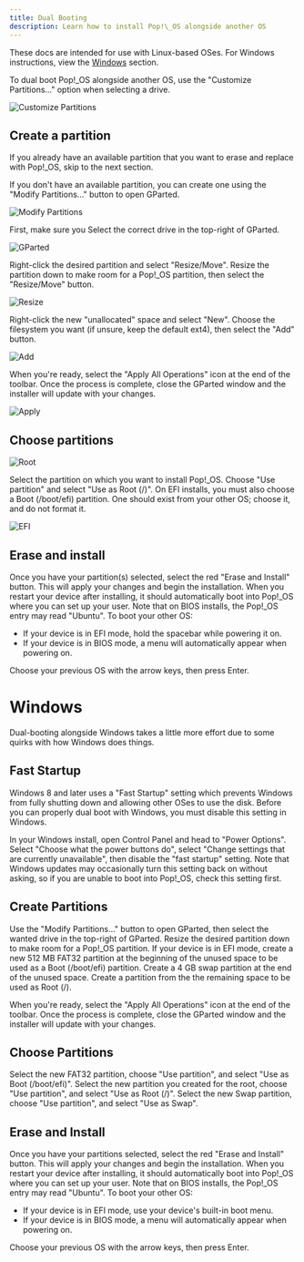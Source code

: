 ```yaml
---
title: Dual Booting
description: Learn how to install Pop!\_OS alongside another OS
---
```


These docs are intended for use with Linux-based OSes. For Windows instructions, view the [Windows](#windows) section.

To dual boot Pop!\_OS alongside another OS, use the "Customize Partitions…" option when selecting a drive.

![Customize Partitions](/images/dual-booting/customize.png)

## Create a partition

If you already have an available partition that you want to erase and replace with Pop!\_OS, skip to the next section.

If you don't have an available partition, you can create one using the "Modify Partitions…" button to open GParted.

![Modify Partitions](/images/dual-booting/modify.png)

First, make sure you Select the correct drive in the top-right of GParted.

![GParted](/images/dual-booting/gparted.png)

Right-click the desired partition and select "Resize/Move". Resize the partition down to make room for a Pop!\_OS partition, then select the "Resize/Move" button.

![Resize](/images/dual-booting/gparted-resize.png)

 Right-click the new "unallocated" space and select "New". Choose the filesystem you want (if unsure, keep the default ext4), then select the "Add" button.

![Add](/images/dual-booting/gparted-add.png)

When you're ready, select the "Apply All Operations" icon at the end of the toolbar. Once the process is complete, close the GParted window and the installer will update with your changes.

![Apply](/images/dual-booting/gparted-apply.png)

## Choose partitions

![Root](/images/dual-booting/choose-partition.png)

Select the partition on which you want to install Pop!\_OS. Choose "Use partition" and select "Use as Root (/)". On EFI installs, you must also choose a Boot (/boot/efi) partition. One should exist from your other OS; choose it, and do not format it.

![EFI](/images/dual-booting/efi.png)

## Erase and install

Once you have your partition(s) selected, select the red "Erase and Install" button. This will apply your changes and begin the installation. When you restart your device after installing, it should automatically boot into Pop!\_OS where you can set up your user. Note that on BIOS installs, the Pop!\_OS entry may read "Ubuntu". To boot your other OS:

- If your device is in EFI mode, hold the spacebar while powering it on.
- If your device is in BIOS mode, a menu will automatically appear when powering on.

Choose your previous OS with the arrow keys, then press Enter.

# Windows

Dual-booting alongside Windows takes a little more effort due to some quirks with how Windows does things.

## Fast Startup

Windows 8 and later uses a "Fast Startup" setting which prevents Windows from fully shutting down and allowing other OSes to use the disk. Before you can properly dual boot with Windows, you must disable this setting in Windows.

In your Windows install, open Control Panel and head to "Power Options". Select "Choose what the power buttons do", select "Change settings that are currently unavailable", then disable the "fast startup" setting. Note that Windows updates may occasionally turn this setting back on without asking, so if you are unable to boot into Pop!\_OS, check this setting first.

## Create Partitions

Use the "Modify Partitions…" button to open GParted, then select the wanted drive in the top-right of GParted. Resize the desired partition down to make room for a Pop!\_OS partition. If your device is in EFI mode, create a new 512 MB FAT32 partition at the beginning of the unused space to be used as a Boot (/boot/efi) partition. Create a 4 GB swap partition at the end of the unused space. Create a partition from the the remaining space to be used as Root (/).

When you're ready, select the "Apply All Operations" icon at the end of the toolbar. Once the process is complete, close the GParted window and the installer will update with your changes.

## Choose Partitions

Select the new FAT32 partition, choose "Use partition", and select "Use as Boot (/boot/efi)". Select the new partition you created for the root, choose "Use partition", and select "Use as Root (/)". Select the new Swap partition, choose "Use partition", and select "Use as Swap".

## Erase and Install

Once you have your partitions selected, select the red "Erase and Install" button. This will apply your changes and begin the installation. When you restart your device after installing, it should automatically boot into Pop!\_OS where you can set up your user. Note that on BIOS installs, the Pop!\_OS entry may read "Ubuntu". To boot your other OS:

- If your device is in EFI mode, use your device's built-in boot menu.
- If your device is in BIOS mode, a menu will automatically appear when powering on.

Choose your previous OS with the arrow keys, then press Enter.

